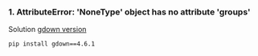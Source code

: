 ### 1. AttributeError: 'NoneType' object has no attribute 'groups'
Solution [gdown version](https://github.com/wkentaro/gdown/issues/291#issuecomment-1885784876)
```
pip install gdown==4.6.1
```
